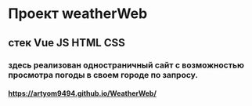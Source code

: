 # Проект weatherWeb

## стек Vue JS HTML CSS

### здесь реализован одностраничный сайт с возможностью просмотра погоды в своем городе по запросу.

#### https://artyom9494.github.io/WeatherWeb/

